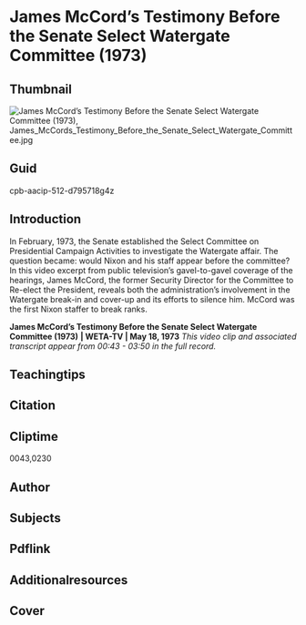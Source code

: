 # James McCord’s Testimony Before the Senate Select Watergate Committee (1973)

## Thumbnail

![James McCord’s Testimony Before the Senate Select Watergate Committee (1973), James_McCords_Testimony_Before_the_Senate_Select_Watergate_Committee.jpg](https://s3.amazonaws.com/americanarchive.org/primary_source_sets/James_McCords_Testimony_Before_the_Senate_Select_Watergate_Committee.jpg "James_McCord’s_Testimony_Before_the_Senate_Select_Watergate_Committee_(1973)")

## Guid
cpb-aacip-512-d795718g4z

## Introduction

In February, 1973, the Senate established the Select Committee on Presidential Campaign Activities to investigate the Watergate affair. The question became: would Nixon and his staff appear before the committee? In this video excerpt from public television’s gavel-to-gavel coverage of the hearings, James McCord, the former Security Director for the Committee to Re-elect the President, reveals both the administration’s involvement in the Watergate break-in and cover-up and its efforts to silence him. McCord was the first Nixon staffer to break ranks.

<b> James McCord’s Testimony Before the Senate Select Watergate Committee (1973)</b>
<b>| WETA-TV | May 18, 1973</b>
<i>This video clip and associated transcript appear from 00:43 - 03:50 in the full record.</i>

## Teachingtips

## Citation

## Cliptime

0043,0230

## Author
## Subjects
## Pdflink
## Additionalresources
## Cover
